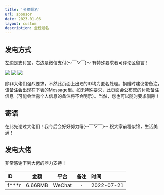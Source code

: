 ```yaml
---
title: '金榜题名'
url: sponsor
date: 2023-01-06
layout: custom
description: 金榜题名
---
```


## 发电方式

左边是支付宝，右边是微信支付(～￣▽￣)～ 有特殊要求者可评论区留言！

![](https://s4.ysicing.cloud/alipay.jpeg?w=200&h=200&mode=clip)
![](https://s4.ysicing.cloud/alipay-hb.jpeg?w=200&h=200&mode=clip)
![](https://s4.ysicing.cloud/wechat.jpeg?w=200&h=200&mode=clip)

除非大佬们强烈要求，不然此页面上出现的ID均为匿名处理。捐赠时建议带备注，该备注会出现在下表的Message里。如无特殊要求，此页面会公布您的付款备注信息（可能会泄露个人信息的备注将不会明示）。当然，您也可以随时要求删除！

## 寄语

在此先谢过大佬们！我今后会好好努力嗒(～￣▽￣)～ 祝大家前程似锦，生活美满！

## 发电大佬

非常感谢下列大佬的鼎力支持！

| ID      | 金额 | 平台      | 备注 |时间|
| :---| :----:| :----: | :----: | :---|
| f***r      | 6.66RMB       | WeChat       |-       |2022-07-21       |
